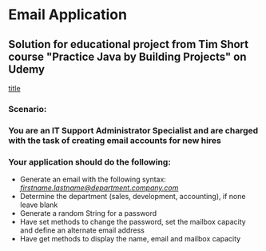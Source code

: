 # Email Application

## Solution for educational project from Tim Short course "Practice Java by Building Projects" on Udemy
[title](https://www.udemy.com/course/practice-java-by-building-projects/)

### Scenario:
### You are an IT Support Administrator Specialist and are charged with the task of creating email accounts for new hires
### Your application should do the following:
- Generate an email with the following syntax: *firstname.lastname@department.company.com*
- Determine the department (sales, development, accounting), if none leave blank
- Generate a random String for a password
- Have set methods to change the password, set the mailbox capacity and define an alternate email address
- Have get methods to display the name, email and mailbox capacity
